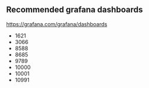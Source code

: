 ## Recommended grafana dashboards
https://grafana.com/grafana/dashboards
* 1621
* 3066
* 8588
* 8685
* 9789
* 10000
* 10001
* 10991

